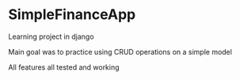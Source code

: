 # SimpleFinanceApp
Learning project in django

Main goal was to practice using CRUD operations on a simple model 

All features all tested and working 
